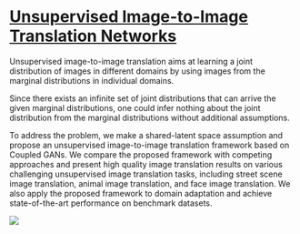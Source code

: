 # [Unsupervised Image-to-Image Translation Networks]()

Unsupervised image-to-image translation aims at learning a joint distribution of images in different domains by using images from the marginal distributions in individual domains.

Since there exists an infinite set of joint distributions that can arrive the given marginal distributions, one could infer nothing about the joint distribution from the marginal distributions without additional assumptions.

To address the problem, we make a shared-latent space assumption and propose an unsupervised image-to-image translation framework based on Coupled GANs. We compare the proposed framework with competing approaches and present high quality image translation results on various challenging unsupervised image translation tasks, including street scene image translation, animal image translation, and face image translation. We also apply the proposed framework to domain adaptation and achieve state-of-the-art performance on benchmark datasets.

![](https://github.com/mingyuliutw/UNIT/raw/master/docs/shared-latent-space.png)
